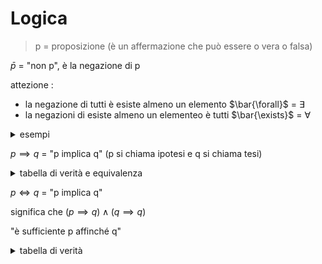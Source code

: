 
# Logica

> p = proposizione (è un affermazione che può essere o vera o falsa)

$\bar{p}$ = "non p", è la negazione di p


attezione :
- la negazione di tutti è esiste almeno un elemento $\bar{\forall}$ = $\exists$  
- la negazioni di esiste almeno un elementeo è tutti  $\bar{\exists}$ = $\forall$

<details>
    <summary>
        esempi
    </summary>

es.
p = ogni elemento di A è un numero pari  
$\forall a \in A : \text{a è pari}$   
$\bar{p} = \exists a \in A : \text{a non è pari}$ 
</details>


$p \implies q$ = "p implica q" (p si chiama ipotesi e q si chiama tesi)

<details>
    <summary>
        tabella di verità e equivalenza
    </summary>
| p | q |$p \implies q$| 
|---|---|---------------------|
| V | V |           V         |
| V | F |           F         |
| F | V |           V         |
| F | F |           V         

</details>


$p \iff q$ = "p implica q" 

significa che $(p \implies q) \wedge( q \implies q)$

"è sufficiente p affinché q"

<details>
    <summary>
        tabella di verità
    </summary>
| p | q |$p \iff q$| 
|---|---|---------------------|
| V | V |           V         |
| V | F |           F         |
| F | V |           F         |
| F | F |           V         |

</details>